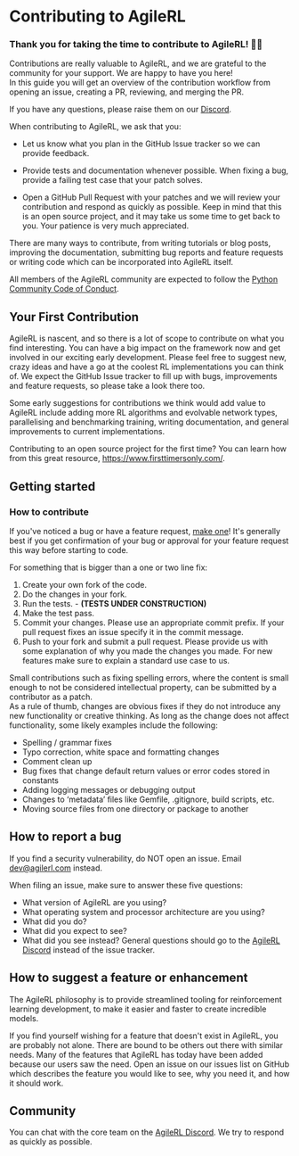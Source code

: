 # Contributing to AgileRL

### Thank you for taking the time to contribute to AgileRL! 🤖🎉

Contributions are really valuable to AgileRL, and we are grateful to the community for your support. We are happy to have you here!<br>
In this guide you will get an overview of the contribution workflow from opening an issue, creating a PR, reviewing, and merging the PR.

If you have any questions, please raise them on our [Discord](https://discord.gg/eB8HyTA2ux).

When contributing to AgileRL, we ask that you:

- Let us know what you plan in the GitHub Issue tracker so we can provide feedback.

- Provide tests and documentation whenever possible. When fixing a bug, provide a failing test case that your patch solves.

- Open a GitHub Pull Request with your patches and we will review your contribution and respond as quickly as possible. Keep in mind that this is an open source project, and it may take us some time to get back to you. Your patience is very much appreciated.

There are many ways to contribute, from writing tutorials or blog posts, improving the documentation, submitting bug reports and feature requests or writing code which can be incorporated into AgileRL itself.

All members of the AgileRL community are expected to follow the [Python Community Code of Conduct](https://www.python.org/psf/codeofconduct/).

## Your First Contribution
AgileRL is nascent, and so there is a lot of scope to contribute on what you find interesting. You can have a big impact on the framework now and get involved in our exciting early development.
Please feel free to suggest new, crazy ideas and have a go at the coolest RL implementations you can think of. 
We expect the GitHub Issue tracker to fill up with bugs, improvements and feature requests, so please take a look there too.

Some early suggestions for contributions we think would add value to AgileRL include adding more RL algorithms and evolvable network types, parallelising and benchmarking training, writing documentation, and general improvements to current implementations.

Contributing to an open source project for the first time? You can learn how from this great resource, https://www.firsttimersonly.com/.

## Getting started
### How to contribute
If you've noticed a bug or have a feature request, [make one](https://github.com/agilerl/agilerl/issues/new)! It's generally best if you get confirmation of your bug or approval for your feature request this way before starting to code.

For something that is bigger than a one or two line fix:

1. Create your own fork of the code.
2. Do the changes in your fork.
3. Run the tests. - **(TESTS UNDER CONSTRUCTION)**
4. Make the test pass.
5. Commit your changes. Please use an appropriate commit prefix. If your pull request fixes an issue specify it in the commit message.
6. Push to your fork and submit a pull request. Please provide us with some explanation of why you made the changes you made. For new features make sure to explain a standard use case to us.

Small contributions such as fixing spelling errors, where the content is small enough to not be considered intellectual property, can be submitted by a contributor as a patch. <br>
As a rule of thumb, changes are obvious fixes if they do not introduce any new functionality or creative thinking. As long as the change does not affect functionality, some likely examples include the following:

- Spelling / grammar fixes
- Typo correction, white space and formatting changes
- Comment clean up
- Bug fixes that change default return values or error codes stored in constants
- Adding logging messages or debugging output
- Changes to ‘metadata’ files like Gemfile, .gitignore, build scripts, etc.
- Moving source files from one directory or package to another

## How to report a bug
If you find a security vulnerability, do NOT open an issue. Email dev@agilerl.com instead.

When filing an issue, make sure to answer these five questions:

- What version of AgileRL are you using?
- What operating system and processor architecture are you using?
- What did you do?
- What did you expect to see?
- What did you see instead? General questions should go to the [AgileRL Discord](https://discord.gg/eB8HyTA2ux) instead of the issue tracker.

## How to suggest a feature or enhancement
The AgileRL philosophy is to provide streamlined tooling for reinforcement learning development, to make it easier and faster to create incredible models.

If you find yourself wishing for a feature that doesn't exist in AgileRL, you are probably not alone. There are bound to be others out there with similar needs. Many of the features that AgileRL has today have been added because our users saw the need. Open an issue on our issues list on GitHub which describes the feature you would like to see, why you need it, and how it should work.

## Community
You can chat with the core team on the [AgileRL Discord](https://discord.gg/eB8HyTA2ux). We try to respond as quickly as possible.
